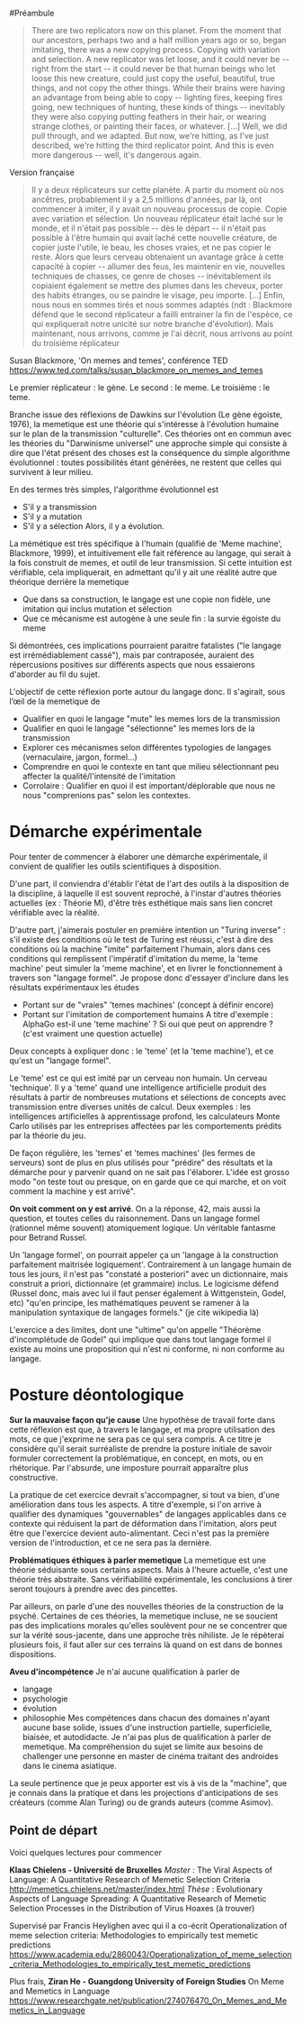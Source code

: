 #Préambule
>There are two replicators now on this planet. From the moment that our ancestors, perhaps two and a half million years ago or so, began imitating, there was a new copying process. Copying with variation and selection. A new replicator was let loose, and it could never be -- right from the start -- it could never be that human beings who let loose this new creature, could just copy the useful, beautiful, true things, and not copy the other things. While their brains were having an advantage from being able to copy -- lighting fires, keeping fires going, new techniques of hunting, these kinds of things -- inevitably they were also copying putting feathers in their hair, or wearing strange clothes, or painting their faces, or whatever.
[...]
Well, we did pull through, and we adapted. But now, we're hitting, as I've just described, we're hitting the third replicator point. And this is even more dangerous -- well, it's dangerous again.

Version française
>Il y a deux réplicateurs sur cette planète. A partir du moment où nos ancêtres, probablement il y a 2,5 millions d'années, par là, ont commencer à imiter, il y avait un nouveau processus de copie. Copie avec variation et sélection. Un nouveau réplicateur était laché sur le monde, et il n'était pas possible -- dès le départ -- il n'était pas possible à l'être humain qui avait laché cette nouvelle créature, de copier juste l'utile, le beau, les choses vraies, et ne pas copier le reste. Alors que leurs cerveau obtenaient un avantage grâce à cette capacité à copier -- allumer des feus, les maintenir en vie, nouvelles techniques de chasses, ce genre de choses -- inévitablement ils copiaient également se mettre des plumes dans les cheveux, porter des habits étranges, ou se paindre le visage, peu importe.
[...]
Enfin, nous nous en sommes tirés et nous sommes adaptés (ndt : Blackmore défend que le second réplicateur a failli entrainer la fin de l'espèce, ce qui expliquerait notre unicité sur notre branche d'évolution). Mais maintenant, nous arrivons, comme je l'ai décrit, nous arrivons au point du troisième réplicateur

Susan Blackmore, 'On memes and temes', conférence TED
https://www.ted.com/talks/susan_blackmore_on_memes_and_temes

Le premier réplicateur : le gène.
Le second : le meme.
Le troisième : le teme.

Branche issue des réflexions de Dawkins sur l'évolution (Le gène égoiste, 1976), la memetique est une théorie qui s'intéresse à l'évolution humaine sur le plan de la transmission "culturelle".
Ces théories ont en commun avec les théories du "Darwinisme universel" une approche simple qui consiste à dire que l'état présent des choses est la conséquence du simple algorithme évolutionnel : toutes possibilités étant générées, ne restent que celles qui survivent à leur milieu.

En des termes très simples, l'algorithme évolutionnel est
- S'il y a transmission
- S'il y a mutation
- S'il y a sélection
Alors, il y a évolution.

La mémétique est très spécifique à l'humain (qualifié de 'Meme machine', Blackmore, 1999), et intuitivement elle fait référence au langage, qui serait à la fois construit de memes, et outil de leur transmission.
Si cette intuition est vérifiable, cela impliquerait, en admettant qu'il y ait une réalité autre que théorique derrière la memetique
- Que dans sa construction, le langage est une copie non fidèle, une imitation qui inclus mutation et sélection
- Que ce mécanisme est autogène à une seule fin : la survie égoiste du meme

Si démontrées, ces implications pourraient paraitre fatalistes ("le langage est irrémédiablement cassé"), mais par contraposée, auraient des répercusions positives sur différents aspects que nous essaierons d'aborder au fil du sujet.

L'objectif de cette réflexion porte autour du langage donc. Il s'agirait, sous l’œil de la memetique de
- Qualifier en quoi le langage "mute" les memes lors de la transmission
- Qualifier en quoi le langage "sélectionne" les memes lors de la transmission
- Explorer ces mécanismes selon différentes typologies de langages (vernaculaire, jargon, formel...)
- Comprendre en quoi le contexte en tant que milieu sélectionnant peu affecter la qualité/l'intensité de l'imitation
- Corrolaire : Qualifier en quoi il est important/déplorable que nous ne nous "comprenions pas" selon les contextes.

# Démarche expérimentale
Pour tenter de commencer à élaborer une démarche expérimentale, il convient de qualifier les outils scientifiques à disposition.

D'une part, il conviendra d'établir l'état de l'art des outils à la disposition de la discipline, à laquelle il est souvent reproché, à l'instar d'autres théories actuelles (ex : Théorie M), d'être très esthétique mais sans lien concret vérifiable avec la réalité.

D'autre part, j'aimerais postuler en première intention un "Turing inverse" : s'il existe des conditions où le test de Turing est réussi, c'est à dire des conditions où la machine "imite" parfaitement l'humain, alors dans ces conditions qui remplissent l'impératif d'imitation du meme, la 'teme machine' peut simuler la 'meme machine', et en livrer le fonctionnement à travers son "langage formel".
Je propose donc d'essayer d'inclure dans les résultats expérimentaux les études
- Portant sur de "vraies" 'temes machines' (concept à définir encore)
- Portant sur l'imitation de comportement humains
A titre d'exemple : AlphaGo est-il une 'teme machine' ? Si oui que peut on apprendre ? (c'est vraiment une question actuelle)

Deux concepts à expliquer donc : le 'teme' (et la 'teme machine'), et ce qu'est un "langage formel".

Le 'teme' est ce qui est imité par un cerveau non humain. Un cerveau 'technique'.
Il y a 'teme' quand une intelligence artificielle produit des résultats à partir de nombreuses mutations et sélections de concepts
avec transmission entre diverses unités de calcul.
Deux exemples : les intelligences artificielles à apprentissage profond, les calculateurs Monte Carlo utilisés par les entreprises
affectées par les comportements prédits par la théorie du jeu.

De façon régulière, les 'temes' et 'temes machines' (les fermes de serveurs) sont de plus en plus utilisés pour "prédire" des résultats et la démarche pour y parvenir quand on ne sait pas l'élaborer.
L'idée est grosso modo "on teste tout ou presque, on en garde que ce qui marche, et on voit comment la machine y est arrivé".

**On voit comment on y est arrivé**. On a la réponse, 42, mais aussi la question, et toutes celles du raisonnement.
Dans un langage formel (rationnel même souvent) atomiquement logique. Un véritable fantasme pour Betrand Russel.

Un 'langage formel', on pourrait appeler ça un 'langage à la construction parfaitement maitrisée logiquement'.
Contrairement à un langage humain de tous les jours, il n'est pas "constaté a posteriori" avec un dictionnaire,
mais construit a priori, dictionnaire (et grammaire) inclus.
Le logicisme défend (Russel donc, mais avec lui il faut penser également à Wittgenstein, Godel, etc) "qu'en principe, les mathématiques peuvent se ramener à la manipulation syntaxique de langages formels." (je cite wikipedia là)

L'exercice a des limites, dont une "ultime" qu'on appelle "Théorème d'incomplétude de Godel" qui implique que dans tout langage formel il existe au moins une proposition qui n'est ni conforme, ni non conforme au langage.

# Posture déontologique
**Sur la mauvaise façon qu'je cause**
Une hypothèse de travail forte dans cette réflexion est que, à travers le langage, et ma propre utilisation des mots, ce que j'exprime ne sera pas ce qui sera compris.
A ce titre je considère qu'il serait surréaliste de prendre la posture initiale de savoir formuler correctement la problématique, en concept, en mots, ou en rhétorique. Par l'absurde, une imposture pourrait apparaître plus constructive. 

La pratique de cet exercice devrait s'accompagner, si tout va bien, d'une amélioration dans tous les aspects. A titre d'exemple, si l'on arrive à qualifier des dynamiques "gouvernables" de langages applicables dans ce contexte qui réduisent la part de déformation dans l'imitation, alors peut être que l'exercice devient auto-alimentant.
Ceci n'est pas la première version de l'introduction, et ce ne sera pas la dernière.

**Problématiques éthiques à parler memetique**
La memetique est une théorie séduisante sous certains aspects. Mais à l'heure actuelle, c'est une théorie très abstraite. Sans vérifiabilité expérimentale, les conclusions à tirer seront toujours à prendre avec des pincettes.

Par ailleurs, on parle d'une des nouvelles théories de la construction de la psyché. Certaines de ces théories, la memetique incluse, ne se soucient pas des implications morales qu'elles soulèvent pour ne se concentrer que sur la vérité sous-jacente, dans une approche très nihiliste.
Je le répèterai plusieurs fois, il faut aller sur ces terrains là quand on est dans de bonnes dispositions.

**Aveu d'incompétence**
Je n'ai aucune qualification à parler de 
- langage
- psychologie
- évolution
- philosophie
Mes compétences dans chacun des domaines n'ayant aucune base solide, issues d'une instruction partielle, superficielle, biaisée, et autodidacte.
Je n'ai pas plus de qualification à parler de memetique. Ma compréhension du sujet se limite aux besoins de challenger une personne en master de cinéma traitant des androides dans le cinema asiatique.

La seule pertinence que je peux apporter est vis à vis de la "machine", que je connais dans la pratique et dans les projections d'anticipations de ses créateurs (comme Alan Turing) ou de grands auteurs (comme Asimov).

## Point de départ

Voici quelques lectures pour commencer

**Klaas Chielens - Université de Bruxelles**
*Master* : The Viral Aspects of Language: A Quantitative Research of Memetic Selection Criteria
http://memetics.chielens.net/master/index.html
*Thèse* : Evolutionary Aspects of Language Spreading: A Quantitative Research of Memetic Selection Processes in the Distribution of Virus Hoaxes (à trouver)

Supervisé par Francis Heylighen avec qui il a co-écrit
Operationalization of meme selection criteria: Methodologies to empirically test memetic predictions
https://www.academia.edu/2860043/Operationalization_of_meme_selection_criteria_Methodologies_to_empirically_test_memetic_predictions

Plus frais,
**Ziran  He - Guangdong  University  of  Foreign  Studies**
On Meme and Memetics in Language
https://www.researchgate.net/publication/274076470_On_Memes_and_Memetics_in_Language


